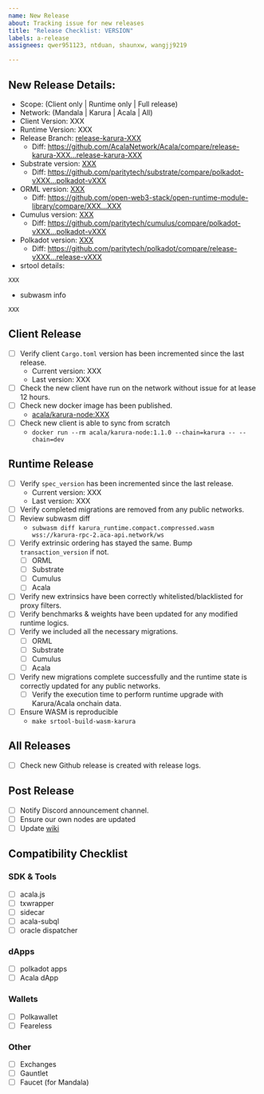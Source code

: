 ```yaml
---
name: New Release
about: Tracking issue for new releases
title: "Release Checklist: VERSION"
labels: a-release
assignees: qwer951123, ntduan, shaunxw, wangjj9219

---
```


## New Release Details:

- Scope: (Client only | Runtime only | Full release)
- Network: (Mandala | Karura | Acala | All)
- Client Version: XXX
- Runtime Version: XXX
- Release Branch: [release-karura-XXX](https://github.com/AcalaNetwork/Acala/tree/release-karura-XXX)
  -  Diff: https://github.com/AcalaNetwork/Acala/compare/release-karura-XXX...release-karura-XXX
- Substrate version: [XXX](https://github.com/paritytech/substrate/tree/XXX)
  - Diff: https://github.com/paritytech/substrate/compare/polkadot-vXXX...polkadot-vXXX
- ORML version: [XXX ](https://github.com/open-web3-stack/open-runtime-module-library/tree/XXX)
  - Diff: https://github.com/open-web3-stack/open-runtime-module-library/compare/XXX...XXX
- Cumulus version: [XXX ](https://github.com/paritytech/cumulus/tree/XXX)
  - Diff: https://github.com/paritytech/cumulus/compare/polkadot-vXXX...polkadot-vXXX
- Polkadot version: [XXX ](https://github.com/paritytech/polkadot/tree/XXX)
  - Diff: https://github.com/paritytech/polkadot/compare/release-vXXX...release-vXXX
- srtool details:

```
XXX
```

- subwasm info

```
XXX
```

## Client Release

- [ ] Verify client `Cargo.toml` version has been incremented since the last release.
  - Current version: XXX
  - Last version: XXX
- [ ] Check the new client have run on the network without issue for at lease 12 hours.
- [ ] Check new docker image has been published.
  - [acala/karura-node:XXX](https://hub.docker.com/layers/acala/karura-node/XXX)
- [ ] Check new client is able to sync from scratch
  -  `docker run --rm acala/karura-node:1.1.0 --chain=karura -- --chain=dev`

## Runtime Release

- [ ] Verify `spec_version` has been incremented since the last release.
  - Current version: XXX
  - Last version: XXX
- [ ] Verify completed migrations are removed from any public networks.
- [ ] Review subwasm diff
  - `subwasm diff karura_runtime.compact.compressed.wasm wss://karura-rpc-2.aca-api.network/ws`
- [ ] Verify extrinsic ordering has stayed the same. Bump `transaction_version` if not.
  - [ ] ORML
  - [ ] Substrate
  - [ ] Cumulus
  - [ ] Acala
- [ ] Verify new extrinsics have been correctly whitelisted/blacklisted for proxy filters.
- [ ] Verify benchmarks & weights have been updated for any modified runtime logics.
- [ ] Verify we included all the necessary migrations.
  - [ ] ORML
  - [ ] Substrate
  - [ ] Cumulus
  - [ ] Acala
- [ ] Verify new migrations complete successfully and the runtime state is correctly updated for any public networks.
  - [ ] Verify the execution time to perform runtime upgrade with Karura/Acala onchain data.
- [ ] Ensure WASM is reproducible
  - `make srtool-build-wasm-karura`

## All Releases

- [ ] Check new Github release is created with release logs.

## Post Release

- [ ] Notify Discord announcement channel.
- [ ] Ensure our own nodes are updated
- [ ] Update [wiki](https://wiki.acala.network/karura/integration)

## Compatibility Checklist

### SDK & Tools

- [ ] acala.js
- [ ] txwrapper
- [ ] sidecar
- [ ] acala-subql
- [ ] oracle dispatcher

### dApps

- [ ] polkadot apps
- [ ] Acala dApp

### Wallets

- [ ] Polkawallet
- [ ] Feareless

### Other

- [ ] Exchanges
- [ ] Gauntlet
- [ ] Faucet (for Mandala)
